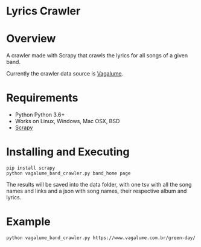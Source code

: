 Lyrics Crawler
======


Overview
========

A crawler made with Scrapy that crawls the lyrics for all songs of a given band.

Currently the crawler data source is [Vagalume](https://www.vagalume.com.br).

Requirements
============

* Python Python 3.6+
* Works on Linux, Windows, Mac OSX, BSD
* [Scrapy](https://github.com/scrapy/scrapy)

Installing and Executing
=======

    pip install scrapy
    python vagalume_band_crawler.py band_home page

The results will be saved into the data folder, with one tsv with all the song names and links and a json with song names, their respective album and lyrics.

Example
=======
    python vagalume_band_crawler.py https://www.vagalume.com.br/green-day/
